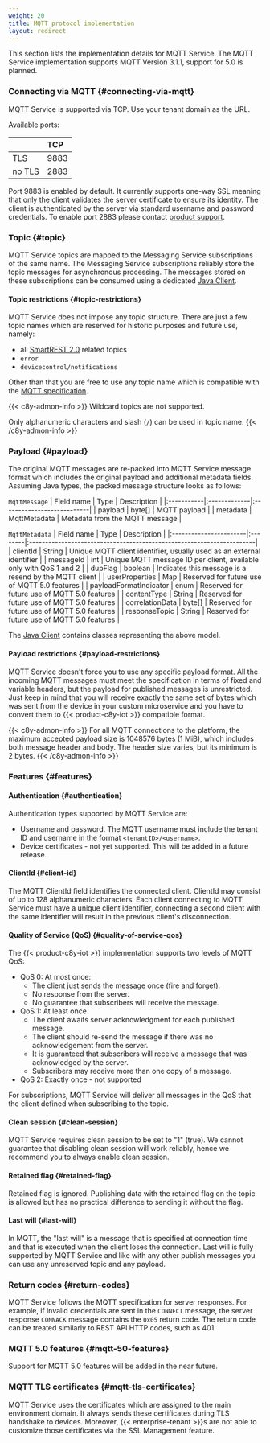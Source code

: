 ```yaml
---
weight: 20
title: MQTT protocol implementation
layout: redirect
---
```


This section lists the implementation details for MQTT Service. The MQTT Service implementation supports MQTT Version 3.1.1, support for 5.0 is planned.

### Connecting via MQTT {#connecting-via-mqtt}

MQTT Service is supported via TCP. Use your tenant domain as the URL.

Available ports:

| &nbsp; | TCP |
|:-----|:----|
| TLS | 9883 |
| no TLS | 2883 |

Port 9883 is enabled by default. It currently supports one-way SSL meaning that only the client validates the server certificate to ensure its identity.
The client is authenticated by the server via standard username and password credentials.
To enable port 2883 please contact [product support](/additional-resources/contacting-support/).

### Topic {#topic}

MQTT Service topics are mapped to the Messaging Service subscriptions of the same name.
The Messaging Service subscriptions reliably store the topic messages for asynchronous processing.
The messages stored on these subscriptions can be consumed using a dedicated [Java Client](/device-integration/mqtt-service#java-client).

#### Topic restrictions {#topic-restrictions}

MQTT Service does not impose any topic structure. There are just a few topic names which are reserved for historic purposes and future use, namely:
* all [SmartREST 2.0](/smartrest/smartrest-two) related topics
* `error`
* `devicecontrol/notifications`

Other than that you are free to use any topic name which is compatible with the [MQTT specification](http://docs.oasis-open.org/mqtt/mqtt/v3.1.1/os/mqtt-v3.1.1-os.html#_Toc398718106).

{{< c8y-admon-info >}}
Wildcard topics are not supported.

Only alphanumeric characters and slash (`/`) can be used in topic name.
{{< /c8y-admon-info >}}

### Payload {#payload}

The original MQTT messages are re-packed into MQTT Service message format which includes the original payload and additional metadata fields.
Assuming Java types, the packed message structure looks as follows:

`MqttMessage`
| Field name | Type         | Description                |
|:-----------|:-------------|:---------------------------|
| payload    | byte[]       | MQTT payload               |
| metadata   | MqttMetadata | Metadata from the MQTT message |

`MqttMetadata`
| Field name             | Type    | Description                                                           |
|:-----------------------|:--------|:----------------------------------------------------------------------|
| clientId               | String  | Unique MQTT client identifier, usually used as an external identifier |
| messageId              | int     | Unique MQTT message ID per client, available only with QoS 1 and 2    |
| dupFlag                | boolean | Indicates this message is a resend by the MQTT client                 |
| userProperties         | Map     | Reserved for future use of MQTT 5.0 features                          |
| payloadFormatIndicator | enum    | Reserved for future use of MQTT 5.0 features                          |
| contentType            | String  | Reserved for future use of MQTT 5.0 features                          |
| correlationData        | byte[]  | Reserved for future use of MQTT 5.0 features                          |
| responseTopic          | String  | Reserved for future use of MQTT 5.0 features                          |

The [Java Client](/device-integration/mqtt-service#java-client) contains classes representing the above model.

#### Payload restrictions {#payload-restrictions}

MQTT Service doesn't force you to use any specific payload format. 
All the incoming MQTT messages must meet the specification in terms of fixed and variable headers, but the payload for published messages is unrestricted.
Just keep in mind that you will receive exactly the same set of bytes which was sent from the device in your custom microservice
and you have to convert them to {{< product-c8y-iot >}} compatible format.

{{< c8y-admon-info >}}
For all MQTT connections to the platform, the maximum accepted payload size is 1048576 bytes (1 MiB), which includes
both message header and body. The header size varies, but its minimum is 2 bytes.
{{< /c8y-admon-info >}}

### Features {#features}

#### Authentication {#authentication}

Authentication types supported by MQTT Service are:

*   Username and password. The MQTT username must include the tenant ID and username in the format `<tenantID>/<username>`.
*   Device certificates - not yet supported. This will be added in a future release.

#### ClientId {#client-id}

The MQTT ClientId field identifies the connected client. ClientId may consist of up to 128 alphanumeric characters.
Each client connecting to MQTT Service must have a unique client identifier, connecting a second client with the same identifier will result in the previous client's disconnection.

#### Quality of Service (QoS) {#quality-of-service-qos}

The {{< product-c8y-iot >}} implementation supports two levels of MQTT QoS:

* QoS 0: At most once:
    - The client just sends the message once (fire and forget).
    - No response from the server.
    - No guarantee that subscribers will receive the message.
* QoS 1: At least once
    - The client awaits server acknowledgment for each published message.
    - The client should re-send the message if there was no acknowledgement from the server.
    - It is guaranteed that subscribers will receive a message that was acknowledged by the server.
    - Subscribers may receive more than one copy of a message.
* QoS 2: Exactly once - not supported

For subscriptions, MQTT Service will deliver all messages in the QoS that the client defined when subscribing to the topic.

#### Clean session {#clean-session}

MQTT Service requires clean session to be set to "1" (true). We cannot guarantee that disabling clean session will work reliably, hence we recommend you to always enable clean session.

#### Retained flag {#retained-flag}

Retained flag is ignored. Publishing data with the retained flag on the topic is allowed but has no practical difference to sending it without the flag.

#### Last will {#last-will}

In MQTT, the "last will" is a message that is specified at connection time and that is executed when the client loses the connection. 
Last will is fully supported by MQTT Service and like with any other publish messages you can use any unreserved topic and any payload.

### Return codes {#return-codes}

MQTT Service follows the MQTT specification for server responses. For example, if invalid credentials are sent in the `CONNECT` message,
the server response `CONNACK` message contains the `0x05` return code.
The return code can be treated similarly to REST API HTTP codes, such as 401.

### MQTT 5.0 features {#mqtt-50-features}

Support for MQTT 5.0 features will be added in the near future.

### MQTT TLS certificates {#mqtt-tls-certificates}

MQTT Service uses the certificates which are assigned to the main environment domain. It always sends these certificates during TLS handshake to devices.
Moreover, {{< enterprise-tenant >}}s are not able to customize those certificates via the SSL Management feature.
